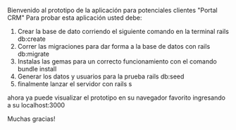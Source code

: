 Bienvenido al prototipo de la aplicación para potenciales clientes "Portal CRM"
Para probar esta aplicación usted debe:
1. Crear la base de dato corriendo el siguiente comando en la terminal
rails db:create
2. Correr las migraciones para dar forma a la base de datos con
rails db:migrate
3. Instalas las gemas para un correcto funcionamiento con el comando
bundle install
4. Generar los datos y usuarios para la prueba
rails db:seed
5. finalmente lanzar el servidor con
rails s

ahora ya puede visualizar el prototipo en su navegador favorito ingresando a su localhost:3000

Muchas gracias!